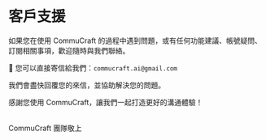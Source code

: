 # 客戶支援  

如果您在使用 CommuCraft 的過程中遇到問題，或有任何功能建議、帳號疑問、訂閱相關事項，歡迎隨時與我們聯絡。  

📧 您可以直接寄信給我們：`commucraft.ai@gmail.com`  

我們會盡快回覆您的來信，並協助解決您的問題。  

感謝您使用 CommuCraft，讓我們一起打造更好的溝通體驗！

<br>
CommuCraft 團隊敬上